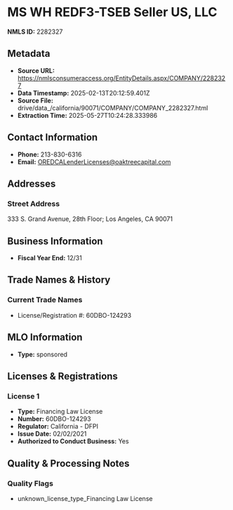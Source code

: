 # MS WH REDF3-TSEB Seller US, LLC

**NMLS ID:** 2282327

## Metadata
- **Source URL:** https://nmlsconsumeraccess.org/EntityDetails.aspx/COMPANY/2282327
- **Data Timestamp:** 2025-02-13T20:12:59.401Z
- **Source File:** drive/data_/california/90071/COMPANY/COMPANY_2282327.html
- **Extraction Time:** 2025-05-27T10:24:28.333986

## Contact Information
- **Phone:** 213-830-6316
- **Email:** OREDCALenderLicenses@oaktreecapital.com

## Addresses
### Street Address
333 S. Grand Avenue, 28th Floor; Los Angeles, CA 90071

## Business Information
- **Fiscal Year End:** 12/31

## Trade Names & History
### Current Trade Names
- License/Registration #: 60DBO-124293

## MLO Information
- **Type:** sponsored

## Licenses & Registrations

### License 1
- **Type:** Financing Law License
- **Number:** 60DBO-124293
- **Regulator:** California - DFPI
- **Issue Date:** 02/02/2021
- **Authorized to Conduct Business:** Yes

## Quality & Processing Notes
### Quality Flags
- unknown_license_type_Financing Law License
